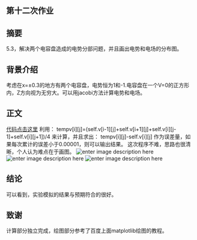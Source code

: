 ## 第十二次作业 ##

摘要
-------
5.3，解决两个电容盘造成的电势分部问题，并且画出电势和电场的分布图。

背景介绍
-------
考虑在x=±0.3的地方有两个电容盘，电势恒为1和-1.电容盘在一个V=0的正方形内，Z方向视为无穷大。可以用jacobi方法计算电势和电场。

正文
-------
[代码点击这里](https://github.com/Meisterklasse/compuational_physics_N2014301020015/blob/master/two_capacitor_paltes.py)
利用：
tempv[i][j]=(self.v[i-1][j]+self.v[i+1][j]+self.v[i][j-1]+self.v[i][j+1])/4
来计算，并且求出：
tempv[i][j]-self.v[i][j]
作为误差量，如果每次累计的误差小于0.00001，则可以输出结果。
这次程序不难，思路也很清晰，个人认为难点在于画图。
![enter image description here](http://i1.piimg.com/567571/978b9a087242326b.png)
![enter image description here](http://p1.bqimg.com/567571/2b05e9b74a7490cc.png)
![enter image description here](http://p1.bqimg.com/567571/1b0f734f24884968.png)

结论
-------
可以看到，实验模拟的结果与预期符合的很好。

致谢
-------
计算部分独立完成，绘图部分参考了百度上面matplotlib绘图的教程。